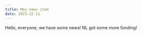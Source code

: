 ```yaml
---
title: Mey news item
date: 2023-12-11
---
```

Hello, everyone, we have some news! NL got some more funding!
